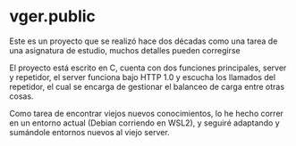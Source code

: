 # vger.public

Este es un proyecto que se realizó hace dos décadas como una tarea de una asignatura de estudio, muchos detalles pueden corregirse

El proyecto está escrito en C, cuenta con dos funciones principales, server y repetidor, el server funciona bajo HTTP 1.0 y escucha los llamados del repetidor, el cual se encarga de gestionar el balanceo de carga entre otras cosas.

Como tarea de encontrar viejos nuevos conocimientos, lo he hecho correr en un entorno actual (Debian corriendo en WSL2), y seguiré adaptando y sumándole entornos nuevos al viejo server.

